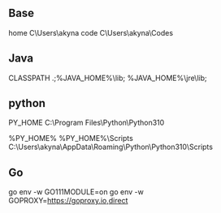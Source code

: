 ## Base

home C\Users\akyna
code C\Users\akyna\Codes

## Java

CLASSPATH .;%JAVA_HOME%\lib; %JAVA_HOME%\jre\lib;

## python

PY_HOME C:\Program Files\Python\Python310

%PY_HOME%
%PY_HOME%\Scripts
C:\Users\akyna\AppData\Roaming\Python\Python310\Scripts

## Go

go env -w GO111MODULE=on
go env -w GOPROXY=https://goproxy.io,direct
